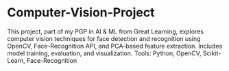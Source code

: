 # Computer-Vision-Project
This project, part of my PGP in AI &amp; ML from Great Learning, explores computer vision techniques for face detection and recognition using OpenCV, Face-Recognition API, and PCA-based feature extraction. Includes model training, evaluation, and visualization. Tools: Python, OpenCV, Scikit-Learn, Face-Recognition
